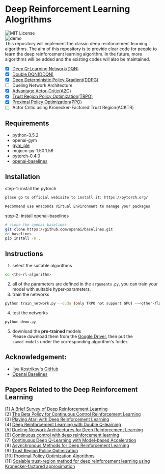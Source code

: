 # Deep Reinforcement Learning Alogrithms
![MIT License](https://img.shields.io/badge/license-MIT-blue.svg)    
![demo](figures/demo.gif)   
This repository will implement the classic deep reinforcement learning algorithms. The aim of this repository is to provide clear code for people to learn the deep reinforcement learning algorithm. In the future, more algorithms will be added and the existing codes will also be maintained. 
- [x] [Deep Q-Learning Network(DQN)](https://github.com/TianhongDai/reinforcement-learning-algorithms/tree/master/01-deep-q-network)
- [x] [Double DQN(DDQN)](https://github.com/TianhongDai/reinforcement-learning-algorithms/tree/master/02-double-dqn)
- [x] [Deep Deterministic Policy Gradient(DDPG)](https://github.com/TianhongDai/reinforcement-learning-algorithms/tree/master/03-deep-deterministic-policy-gradient)
- [ ] Dueling Network Architecture
- [x] [Advantage Actor-Critic(A2C)](https://github.com/TianhongDai/reinforcement-learning-algorithms/tree/master/05-advantage-actor-critic)
- [x] [Trust Region Policy Optimization(TRPO)](https://github.com/TianhongDai/reinforcement-learning-algorithms/tree/master/06-trust-region-policy-optimization)
- [x] [Proximal Policy Optimization(PPO)](https://github.com/TianhongDai/reinforcement-learning-algorithms/tree/master/07-proximal-policy-optimization)
- [ ] Actor Critic using Kronecker-Factored Trust Region(ACKTR)

## Requirements
- python-3.5.2
- openai-gym
- [gym_ple](https://github.com/lusob/gym-ple)
- mujoco-py-1.50.1.56
- pytorch-0.4.0
- [openai-baselines](https://github.com/openai/baselines)
## Installation
step-1: install the pytorch
```bash
plase go to official webisite to install it: https://pytorch.org/

Recommend use Anaconda Virtual Environment to manage your packages

```
step-2: install openai-baselines
```bash
# clone the openai baselines
git clone https://github.com/openai/baselines.git
cd baselines
pip install -e .

```
## Instructions
1. select the suitable algorithms
```bash
cd <the-rl-algorithm>
```
2. all of the parameters are defined in the `arguments.py`, you can train your model with suitable hyper-parameters.
3. train the networks
```bash
python train_network.py --cuda (only TRPO not support GPU) --<other-flags>

```
4. test the networks
```bash
python demo.py

```
5. download the **pre-trained** models  
Please download them from the [Google Driver](https://drive.google.com/open?id=1ZXqRKwGI7purOm0CJtIVFXOZnmxqvA0p), then put the `saved_models` under the corresponding algorithm's folder.

## Acknowledgement:
- [Ilya Kostrikov's GitHub](https://github.com/ikostrikov)
- [Openai Baselines](https://github.com/openai/baselines)

## Papers Related to the Deep Reinforcement Learning
[1] [A Brief Survey of Deep Reinforcement Learning](https://arxiv.org/abs/1708.05866)  
[2] [The Beta Policy for Continuous Control Reinforcement Learning](https://www.ri.cmu.edu/wp-content/uploads/2017/06/thesis-Chou.pdf)  
[3] [Playing Atari with Deep Reinforcement Learning](https://www.cs.toronto.edu/~vmnih/docs/dqn.pdf)  
[4] [Deep Reinforcement Learning with Double Q-learning](https://arxiv.org/abs/1509.06461)  
[5] [Dueling Network Architectures for Deep Reinforcement Learning](https://arxiv.org/abs/1511.06581)  
[6] [Continuous control with deep reinforcement learning](https://arxiv.org/abs/1509.02971)  
[7] [Continuous Deep Q-Learning with Model-based Acceleration](https://arxiv.org/abs/1603.00748)  
[8] [Asynchronous Methods for Deep Reinforcement Learning](https://arxiv.org/abs/1602.01783)  
[9] [Trust Region Policy Optimization](https://arxiv.org/abs/1502.05477)  
[10] [Proximal Policy Optimization Algorithms](https://arxiv.org/abs/1707.06347)  
[11] [Scalable trust-region method for deep reinforcement learning using Kronecker-factored approximation](https://arxiv.org/abs/1708.05144)  

